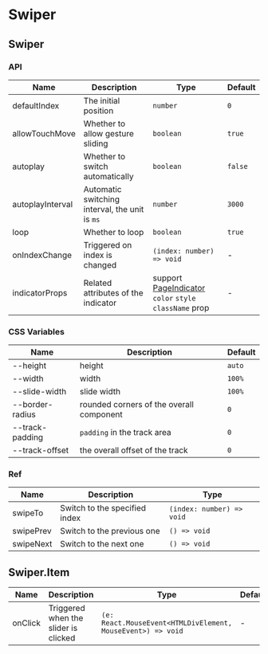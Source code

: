 # Swiper

<code src="./demos/demo1.tsx"></code>
<code src="./demos/demo2.tsx"></code>
<code src="./demos/demo3.tsx"></code>

## Swiper

### API

| Name             | Description                                    | Type                                                                       | Default |
| ---------------- | ---------------------------------------------- | -------------------------------------------------------------------------- | ------- |
| defaultIndex     | The initial position                           | `number`                                                                   | `0`     |
| allowTouchMove   | Whether to allow gesture sliding               | `boolean`                                                                  | `true`  |
| autoplay         | Whether to switch automatically                | `boolean`                                                                  | `false` |
| autoplayInterval | Automatic switching interval, the unit is `ms` | `number`                                                                   | `3000`  |
| loop             | Whether to loop                                | `boolean`                                                                  | `true`  |
| onIndexChange    | Triggered on index is changed                  | `(index: number) => void`                                                  | -       |
| indicatorProps   | Related attributes of the indicator            | support [PageIndicator](./page-indicator) `color` `style` `className` prop | -       |

### CSS Variables

| Name            | Description                              | Default |
| --------------- | ---------------------------------------- | ------- |
| --height        | height                                   | `auto`  |
| --width         | width                                    | `100%`  |
| --slide-width   | slide width                              | `100%`  |
| --border-radius | rounded corners of the overall component | `0`     |
| --track-padding | `padding` in the track area              | `0`     |
| --track-offset  | the overall offset of the track          | `0`     |

### Ref

| Name      | Description                   | Type                      |
| --------- | ----------------------------- | ------------------------- |
| swipeTo   | Switch to the specified index | `(index: number) => void` |
| swipePrev | Switch to the previous one    | `() => void`              |
| swipeNext | Switch to the next one        | `() => void`              |

## Swiper.Item

| Name    | Description                          | Type                                                        | Default |
| ------- | ------------------------------------ | ----------------------------------------------------------- | ------- |
| onClick | Triggered when the slider is clicked | `(e: React.MouseEvent<HTMLDivElement, MouseEvent>) => void` | -       |
